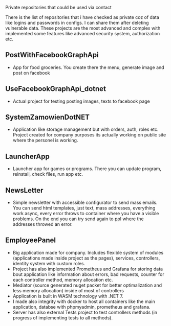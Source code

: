 Private repositories that could be used via contact

There is the list of repositories that i have checked as private coz of data like logins and passwords in configs.
I can share them after deleting vulnerable data. These projects are the most advanced and complex with implemented
some features like advanced security system, authorization etc.

## PostWithFacebookGraphApi
  - App for food groceries. You create there the menu, generate image and post on facebook
  
## UseFacebookGraphApi_dotnet
  - Actual project for testing posting images, texts to facebook page
  
## SystemZamowienDotNET
  - Application like storage management but with orders, auth, roles etc. Project created for company
  purposes its actually working on public site where the personel is working.
  
## LauncherApp
  - Launcher app for games or programs. There you can update program, reinstall, check files, run app etc.
  
## NewsLetter
  - Simple newsletter with accessible configurator to send mass emails. You can send html templates,
  just text, mass addresses, everything work async, every error throws to container where you 
  have a visible problems. On the end you can try send again to ppl where the addresses throwed an error.

## EmployeePanel
  - Big application made for company. Includes flexible system of modules (applications made inside project as the pages), services, controllers,
    identity system with custom roles.
  - Project has also implemented Prometheus and Grafana for storing data bout application like information about errors, bad requests, counter for each controller method,
    memory allocation etc.
  - Mediator (source generated nuget packet for better optimalization and less memory allocation) inside of most of controllers
  - Application is built in WASM technology with .NET 7.
  - I made also integrity with docker to host all containers like the main application, databse with phpmyadmin, prometheus and grafana.
  - Server has also external Tests project to test controllers methods (in progress of implementing tests to all methods).
